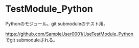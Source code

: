# TestModule_Python
Pythonのモジュール。git submoduleのテスト用。

https://github.com/SampleUser0001/UseTestModule_Python  
でgit submoduleされる。
